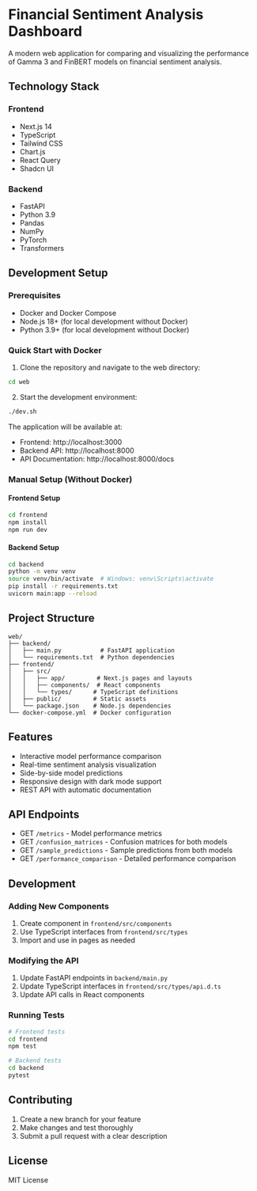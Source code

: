 # Financial Sentiment Analysis Dashboard

A modern web application for comparing and visualizing the performance of Gamma 3 and FinBERT models on financial sentiment analysis.

## Technology Stack

### Frontend
- Next.js 14
- TypeScript
- Tailwind CSS
- Chart.js
- React Query
- Shadcn UI

### Backend
- FastAPI
- Python 3.9
- Pandas
- NumPy
- PyTorch
- Transformers

## Development Setup

### Prerequisites
- Docker and Docker Compose
- Node.js 18+ (for local development without Docker)
- Python 3.9+ (for local development without Docker)

### Quick Start with Docker

1. Clone the repository and navigate to the web directory:
```bash
cd web
```

2. Start the development environment:
```bash
./dev.sh
```

The application will be available at:
- Frontend: http://localhost:3000
- Backend API: http://localhost:8000
- API Documentation: http://localhost:8000/docs

### Manual Setup (Without Docker)

#### Frontend Setup
```bash
cd frontend
npm install
npm run dev
```

#### Backend Setup
```bash
cd backend
python -m venv venv
source venv/bin/activate  # Windows: venv\Scripts\activate
pip install -r requirements.txt
uvicorn main:app --reload
```

## Project Structure

```
web/
├── backend/
│   ├── main.py           # FastAPI application
│   └── requirements.txt  # Python dependencies
├── frontend/
│   ├── src/
│   │   ├── app/         # Next.js pages and layouts
│   │   ├── components/  # React components
│   │   └── types/      # TypeScript definitions
│   ├── public/         # Static assets
│   └── package.json    # Node.js dependencies
└── docker-compose.yml  # Docker configuration
```

## Features

- Interactive model performance comparison
- Real-time sentiment analysis visualization
- Side-by-side model predictions
- Responsive design with dark mode support
- REST API with automatic documentation

## API Endpoints

- GET `/metrics` - Model performance metrics
- GET `/confusion_matrices` - Confusion matrices for both models
- GET `/sample_predictions` - Sample predictions from both models
- GET `/performance_comparison` - Detailed performance comparison

## Development

### Adding New Components
1. Create component in `frontend/src/components`
2. Use TypeScript interfaces from `frontend/src/types`
3. Import and use in pages as needed

### Modifying the API
1. Update FastAPI endpoints in `backend/main.py`
2. Update TypeScript interfaces in `frontend/src/types/api.d.ts`
3. Update API calls in React components

### Running Tests
```bash
# Frontend tests
cd frontend
npm test

# Backend tests
cd backend
pytest
```

## Contributing

1. Create a new branch for your feature
2. Make changes and test thoroughly
3. Submit a pull request with a clear description

## License

MIT License
